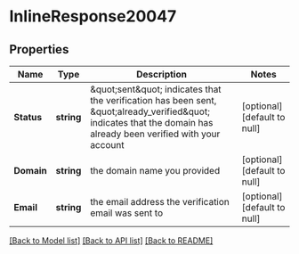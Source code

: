 # InlineResponse20047

## Properties
Name | Type | Description | Notes
------------ | ------------- | ------------- | -------------
**Status** | **string** | \&quot;sent\&quot; indicates that the verification has been sent, \&quot;already_verified\&quot; indicates that the domain has already been verified with your account | [optional] [default to null]
**Domain** | **string** | the domain name you provided | [optional] [default to null]
**Email** | **string** | the email address the verification email was sent to | [optional] [default to null]

[[Back to Model list]](../README.md#documentation-for-models) [[Back to API list]](../README.md#documentation-for-api-endpoints) [[Back to README]](../README.md)

